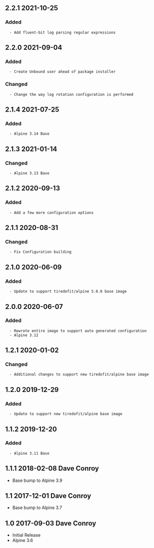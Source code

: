 ## 2.2.1 2021-10-25 <dave at tiredofit dot ca>

   ### Added
      - Add fluent-bit log parsing regular expressions


## 2.2.0 2021-09-04 <dave at tiredofit dot ca>

   ### Added
      - Create Unbound user ahead of package installer

   ### Changed
      - Change the way log rotation configuration is performed


## 2.1.4 2021-07-25 <dave at tiredofit dot ca>

   ### Added
      - Alpine 3.14 Base


## 2.1.3 2021-01-14 <dave at tiredofit dot ca>

   ### Changed
      - Alpine 3.13 Base         


## 2.1.2 2020-09-13 <dave at tiredofit dot ca>

   ### Added
      - Add a few more configuration options


## 2.1.1 2020-08-31 <dave at tiredofit dot ca>

   ### Changed
      - Fix Configuration building


## 2.1.0 2020-06-09 <dave at tiredofit dot ca>

   ### Added
      - Update to support tiredofit/alpine 5.0.0 base image


## 2.0.0 2020-06-07 <dave at tiredofit dot ca>

   ### Added
      - Rewrote entire image to support auto generated configuration
      - Alpine 3.12


## 1.2.1 2020-01-02 <dave at tiredofit dot ca>

   ### Changed
      - Additional changes to support new tiredofit/alpine base image


## 1.2.0 2019-12-29 <dave at tiredofit dot ca>

   ### Added
      - Update to support new tiredofit/alpine base image


## 1.1.2 2019-12-20 <dave at tiredofit dot ca>

   ### Added
      - Alpine 3.11 Base


## 1.1.1 2018-02-08 Dave Conroy <dave at tiredofit dot ca>

* Base bump to Alpine 3.9

## 1.1 2017-12-01 Dave Conroy <dave at tiredofit dot ca>

* Base bump to Alpine 3.7

## 1.0 2017-09-03 Dave Conroy <dave at tiredofit dot ca>

* Initial Release
* Alpine 3.6

